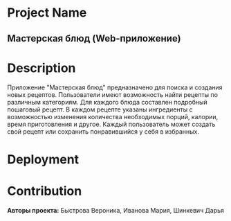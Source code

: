 # Project Name
## Мастерская блюд (Web-приложение)

# Description
Приложение "Мастерская блюд" предназначено для поиска и создания новых рецептов. Пользователи имеют возможность найти рецепты по различным категориям. 
Для каждого блюда составлен подробный пошаговый рецепт. В каждом рецепте указаны ингредиенты с возможностью изменения количества необходимых порций, 
калории, время приготовления и другое. Каждый пользователь может создать свой рецепт или сохранить понравившийся у себя в избранных.

# Deployment 

# Contribution
**Авторы проекта:** Быстрова Вероника, Иванова Мария, Шинкевич Дарья 

